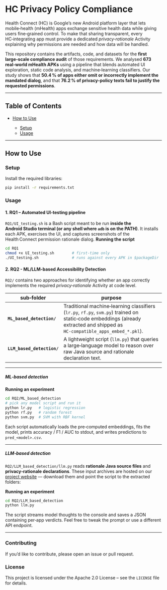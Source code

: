 # HC Privacy Policy Compliance

Health Connect (HC) is Google’s new Android platform layer that lets mobile‑health (mHealth) apps exchange sensitive health data while giving users fine‑grained control. To make that sharing transparent, every HC‑integrating app must provide a dedicated *privacy‑rationale* Activity explaining why permissions are needed and how data will be handled.

This repository contains the artifacts, code, and datasets for the **first large‑scale compliance audit** of those requirements. We analysed **673 real‑world mHealth APKs** using a pipeline that blends automated UI exploration, static code analysis, and machine‑learning classifiers. Our study shows that **50.4 % of apps either omit or incorrectly implement the mandated dialog**, and that **76.2 % of privacy‑policy texts fail to justify the requested permissions**.

---

## Table of Contents

* [How to Use](#how-to-use)

  * [Setup](#setup)
  * [Usage](#usage)
  

---

## How to Use

### Setup

Install the required libraries:

```bash
pip install -r requirements.txt
```

### Usage

#### 1. RQ1 – Automated UI‑testing pipeline

`RQ1/UI_testing.sh` is a Bash script meant to be run **inside the Android Studio terminal (or any shell where `adb` is on the PATH)**. It installs each APK, exercises the UI, and captures screenshots of the Health Connect permission rationale dialog.
**Running the script**

  ```bash
  cd RQ1
  chmod +x UI_testing.sh        # first‑time only
  ./UI_testing.sh               # runs against every APK in $packageDir
  ```


#### 2. RQ2 - ML/LLM-based Accessibility Detection

`RQ2/` contains two approaches for identifying whether an app correctly implements the required *privacy‑rationale* Activity at code level.

| sub‑folder                 | purpose                                                                                                                                                                      |
| -------------------------- | ---------------------------------------------------------------------------------------------------------------------------------------------------------------------------- |
| **`ML_based_detection/`**  | Traditional machine‑learning classifiers (`lr.py`, `rf.py`, `svm.py`) trained on static‑code embeddings (already extracted and shipped as `HC‑compatible_apps_embed_*.pkl`). |
| **`LLM_based_detection/`** | A lightweight script (`llm.py`) that queries a large‑language model to reason over raw Java source and rationale declaration text.                                                  |

---

##### ML‑based detection

**Running an experiment**

  ```bash
  cd RQ2/ML_based_detection
  # pick any model script and run it
  python lr.py   # logistic regression
  python rf.py   # random forest
  python svm.py  # SVM with RBF kernel
  ```
  
  Each script automatically loads the pre‑computed embeddings, fits the model, prints accuracy / F1 / AUC to stdout, and writes predictions to `pred_<model>.csv`.

---

##### LLM‑based detection

`RQ2/LLM_based_detection/llm.py` reads **rationale Java source files** and **privacy‑rationale declarations**. These input archives are hosted on our [project website]([https://example.com](https://sites.google.com/view/privacyinmhealth/datasets)) — download them and point the script to the extracted folders:

**Running an experiment**
```bash
cd RQ2/LLM_based_detection
python llm.py
```

The script streams model thoughts to the console and saves a JSON containing per‑app verdicts. Feel free to tweak the prompt or use a different API endpoint.


---


### Contributing

If you’d like to contribute, please open an issue or pull request.

### License

This project is licensed under the Apache 2.0 License – see the `LICENSE` file for details.
